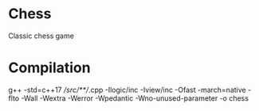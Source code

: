 # Chess
Classic chess game

# Compilation
g++ -std=c++17 */src/**/*.cpp -Ilogic/inc -Iview/inc -Ofast -march=native -flto -Wall -Wextra -Werror -Wpedantic -Wno-unused-parameter -o chess
